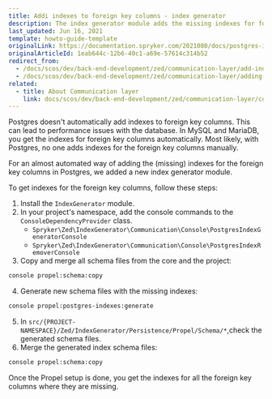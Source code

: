 ```yaml
---
title: Addi indexes to foreign key columns - index generator
description: The index generator module adds the missing indexes for foreign key columns in Postgres.
last_updated: Jun 16, 2021
template: howto-guide-template
originalLink: https://documentation.spryker.com/2021080/docs/postgres-index-generator
originalArticleId: 1eab644c-12b6-40c1-a69e-57614c314b52
redirect_from:
  - /docs/scos/dev/back-end-development/zed/communication-layer/add-indexes-to-foreign-key-columns-index-generator.html
  - /docs/scos/dev/back-end-development/zed/communication-layer/adding-indexes-to-foreign-key-columns-index-generator.html
related:
  - title: About Communication layer
    link: docs/scos/dev/back-end-development/zed/communication-layer/communication-layer.html
---
```


Postgres doesn't automatically add indexes to foreign key columns. This can lead to performance issues with the database. In MySQL and MariaDB, you get the indexes for foreign key columns automatically. Most likely, with Postgres, no one adds indexes for the foreign key columns manually.

For an almost automated way of adding the (missing) indexes for the foreign key columns in Postgres, we added a new index generator module.


To get indexes for the foreign key columns, follow these steps:

1. Install the `IndexGenerator` module.
2. In your project's namespace, add the console commands to the `ConsoleDependencyProvider` class.
   * `Spryker\Zed\IndexGenerator\Communication\Console\PostgresIndexGeneratorConsole`
   * `Spryker\Zed\IndexGenerator\Communication\Console\PostgresIndexRemoverConsole`
3. Copy and merge all schema files from the core and the project:
```bash
console propel:schema:copy
```

4. Generate new schema files with the missing indexes:
```bash
console propel:postgres-indexes:generate
```

5. In `src/{PROJECT-NAMESPACE}/Zed/IndexGenerator/Persistence/Propel/Schema/*`,check the generated schema files.
6. Merge the generated index schema files:
```bash
console propel:schema:copy
```

Once the Propel setup is done, you get the indexes for all the foreign key columns where they are missing.
